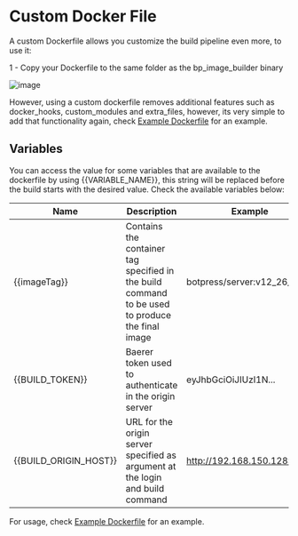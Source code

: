 # Custom Docker File

A custom Dockerfile allows you customize the build pipeline even more, to use it:

1 - Copy your Dockerfile to the same folder as the bp_image_builder binary

![image](https://user-images.githubusercontent.com/13484138/155421149-759ecf08-3b8f-4cc7-941c-ae085f42e9ef.png)

However, using a custom dockerfile removes additional features such as docker_hooks, custom_modules and extra_files, however, its very simple to add that functionality again, check [Example Dockerfile](https://github.com/botpress/solutions/blob/master/custom_tools/bp_image_builder/custom_dockerfile/Dockerfile) for an example.

## Variables

You can access the value for some variables that are available to the dockerfile by using {{VARIABLE_NAME}}, this string will be replaced before the build starts with the desired value. Check the available variables below:

| Name                  | Description                                                                                     | Example                     |
| --------------------- | ----------------------------------------------------------------------------------------------- | --------------------------- |
| {{imageTag}}          | Contains the container tag specified in the build command to be used to produce the final image | botpress/server:v12_26_8    |
| {{BUILD_TOKEN}}       | Baerer token used to authenticate in the origin server                                          | eyJhbGciOiJIUzI1N...        |
| {{BUILD_ORIGIN_HOST}} | URL for the origin server specified as argument at the login and build command                  | http://192.168.150.128:3000 |

For usage, check [Example Dockerfile](https://github.com/botpress/solutions/blob/master/custom_tools/bp_image_builder/custom_dockerfile/Dockerfile) for an example.
